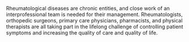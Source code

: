 Rheumatological diseases are chronic entities, and close work of an interprofessional team is needed for their management. Rheumatologists, orthopedic surgeons, primary care physicians, pharmacists, and physical therapists are all taking part in the lifelong challenge of controlling patient symptoms and increasing the quality of care and quality of life.